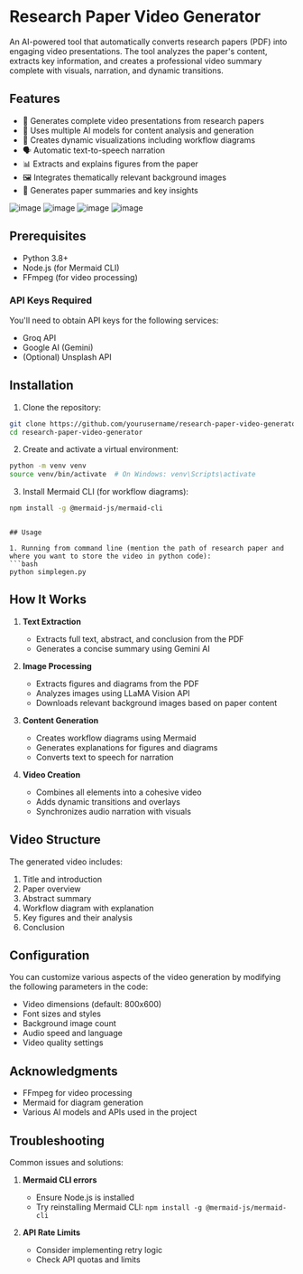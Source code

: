 # Research Paper Video Generator

An AI-powered tool that automatically converts research papers (PDF) into engaging video presentations. The tool analyzes the paper's content, extracts key information, and creates a professional video summary complete with visuals, narration, and dynamic transitions.

## Features

- 🎥 Generates complete video presentations from research papers
- 🤖 Uses multiple AI models for content analysis and generation
- 🎨 Creates dynamic visualizations including workflow diagrams
- 🗣️ Automatic text-to-speech narration
- 📊 Extracts and explains figures from the paper
- 🖼️ Integrates thematically relevant background images
- 📝 Generates paper summaries and key insights

![image](https://github.com/user-attachments/assets/727eeecd-6be8-458a-bef4-3665797b8771)
![image](https://github.com/user-attachments/assets/f14c3fa9-0377-467a-ad34-c3cc67d7cba7)
![image](https://github.com/user-attachments/assets/e02d95c0-0dd4-467f-a420-430dfa452e49)
![image](https://github.com/user-attachments/assets/76ff1b56-ad3d-4b49-8035-8910191fbf37)


## Prerequisites

- Python 3.8+
- Node.js (for Mermaid CLI)
- FFmpeg (for video processing)

### API Keys Required
You'll need to obtain API keys for the following services:
- Groq API
- Google AI (Gemini)
- (Optional) Unsplash API

## Installation

1. Clone the repository:
```bash
git clone https://github.com/yourusername/research-paper-video-generator.git
cd research-paper-video-generator
```

2. Create and activate a virtual environment:
```bash
python -m venv venv
source venv/bin/activate  # On Windows: venv\Scripts\activate
```

3. Install Mermaid CLI (for workflow diagrams):
```bash
npm install -g @mermaid-js/mermaid-cli
```
```

## Usage

1. Running from command line (mention the path of research paper and where you want to store the video in python code):
```bash
python simplegen.py
```

## How It Works

1. **Text Extraction**
   - Extracts full text, abstract, and conclusion from the PDF
   - Generates a concise summary using Gemini AI

2. **Image Processing**
   - Extracts figures and diagrams from the PDF
   - Analyzes images using LLaMA Vision API
   - Downloads relevant background images based on paper content

3. **Content Generation**
   - Creates workflow diagrams using Mermaid
   - Generates explanations for figures and diagrams
   - Converts text to speech for narration

4. **Video Creation**
   - Combines all elements into a cohesive video
   - Adds dynamic transitions and overlays
   - Synchronizes audio narration with visuals

## Video Structure

The generated video includes:
1. Title and introduction
2. Paper overview
3. Abstract summary
4. Workflow diagram with explanation
5. Key figures and their analysis
6. Conclusion

## Configuration

You can customize various aspects of the video generation by modifying the following parameters in the code:

- Video dimensions (default: 800x600)
- Font sizes and styles
- Background image count
- Audio speed and language
- Video quality settings

## Acknowledgments

- FFmpeg for video processing
- Mermaid for diagram generation
- Various AI models and APIs used in the project

## Troubleshooting

Common issues and solutions:

1. **Mermaid CLI errors**
   - Ensure Node.js is installed
   - Try reinstalling Mermaid CLI: `npm install -g @mermaid-js/mermaid-cli`

2. **API Rate Limits**
   - Consider implementing retry logic
   - Check API quotas and limits
